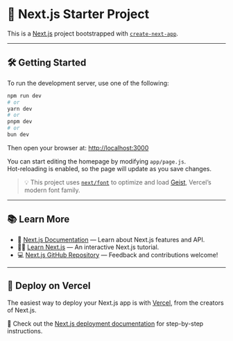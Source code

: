 # :rocket: Next.js Starter Project

This is a [Next.js](https://nextjs.org) project bootstrapped with [`create-next-app`](https://github.com/vercel/next.js/tree/canary/packages/create-next-app).

---

## 🛠️ Getting Started

To run the development server, use one of the following:

```bash
npm run dev
# or
yarn dev
# or
pnpm dev
# or
bun dev
```

Then open your browser at: [http://localhost:3000](http://localhost:3000)

You can start editing the homepage by modifying `app/page.js`.  
Hot-reloading is enabled, so the page will update as you save changes.

> 💡 This project uses [`next/font`](https://nextjs.org/docs/app/building-your-application/optimizing/fonts) to optimize and load [Geist](https://vercel.com/font), Vercel’s modern font family.

---

## 📚 Learn More

- 📘 [Next.js Documentation](https://nextjs.org/docs) — Learn about Next.js features and API.
- 🧑‍🏫 [Learn Next.js](https://nextjs.org/learn) — An interactive Next.js tutorial.
- 💻 [Next.js GitHub Repository](https://github.com/vercel/next.js) — Feedback and contributions welcome!

---

## 🚀 Deploy on Vercel

The easiest way to deploy your Next.js app is with [Vercel](https://vercel.com/new?utm_medium=default-template&filter=next.js&utm_source=create-next-app&utm_campaign=create-next-app-readme), from the creators of Next.js.

📖 Check out the [Next.js deployment documentation](https://nextjs.org/docs/app/building-your-application/deploying) for step-by-step instructions.
